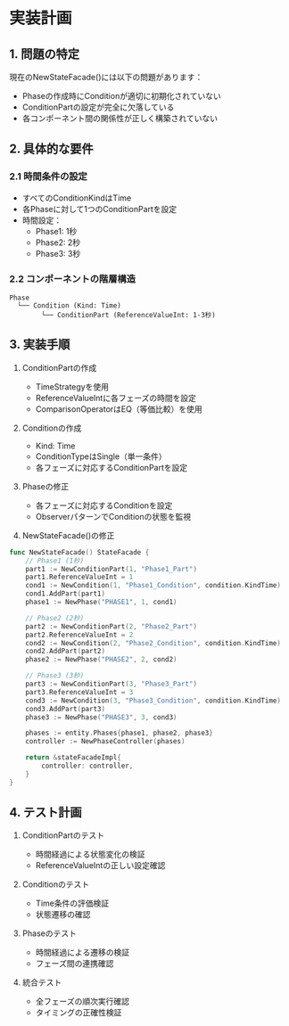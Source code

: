 # 実装計画

## 1. 問題の特定
現在のNewStateFacade()には以下の問題があります：
- Phaseの作成時にConditionが適切に初期化されていない
- ConditionPartの設定が完全に欠落している
- 各コンポーネント間の関係性が正しく構築されていない

## 2. 具体的な要件

### 2.1 時間条件の設定
- すべてのConditionKindはTime
- 各Phaseに対して1つのConditionPartを設定
- 時間設定：
  * Phase1: 1秒
  * Phase2: 2秒
  * Phase3: 3秒

### 2.2 コンポーネントの階層構造
```
Phase
  └── Condition (Kind: Time)
        └── ConditionPart (ReferenceValueInt: 1-3秒)
```

## 3. 実装手順

1. ConditionPartの作成
   - TimeStrategyを使用
   - ReferenceValueIntに各フェーズの時間を設定
   - ComparisonOperatorはEQ（等価比較）を使用

2. Conditionの作成
   - Kind: Time
   - ConditionTypeはSingle（単一条件）
   - 各フェーズに対応するConditionPartを設定

3. Phaseの修正
   - 各フェーズに対応するConditionを設定
   - ObserverパターンでConditionの状態を監視

4. NewStateFacade()の修正
```go
func NewStateFacade() StateFacade {
    // Phase1 (1秒)
    part1 := NewConditionPart(1, "Phase1_Part")
    part1.ReferenceValueInt = 1
    cond1 := NewCondition(1, "Phase1_Condition", condition.KindTime)
    cond1.AddPart(part1)
    phase1 := NewPhase("PHASE1", 1, cond1)

    // Phase2 (2秒)
    part2 := NewConditionPart(2, "Phase2_Part")
    part2.ReferenceValueInt = 2
    cond2 := NewCondition(2, "Phase2_Condition", condition.KindTime)
    cond2.AddPart(part2)
    phase2 := NewPhase("PHASE2", 2, cond2)

    // Phase3 (3秒)
    part3 := NewConditionPart(3, "Phase3_Part")
    part3.ReferenceValueInt = 3
    cond3 := NewCondition(3, "Phase3_Condition", condition.KindTime)
    cond3.AddPart(part3)
    phase3 := NewPhase("PHASE3", 3, cond3)

    phases := entity.Phases{phase1, phase2, phase3}
    controller := NewPhaseController(phases)

    return &stateFacadeImpl{
        controller: controller,
    }
}
```

## 4. テスト計画

1. ConditionPartのテスト
   - 時間経過による状態変化の検証
   - ReferenceValueIntの正しい設定確認

2. Conditionのテスト
   - Time条件の評価検証
   - 状態遷移の確認

3. Phaseのテスト
   - 時間経過による遷移の検証
   - フェーズ間の連携確認

4. 統合テスト
   - 全フェーズの順次実行確認
   - タイミングの正確性検証